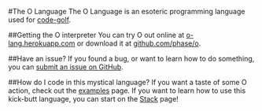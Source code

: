 #The O Language
The O Language is an esoteric programming language used for [code-golf](http://codegolf.stackexchange.com).

##Getting the O interpreter
You can try O out online at [o-lang.herokuapp.com](http://o-lang.herokuapp.com) or download it at [github.com/phase/o](https://github.com/phase/o).

##Have an issue?
If you found a bug, or want to learn how to do something, you can [submit an issue on GitHub](https://github.com/phase/o/issues).

##How do I code in this mystical language?
If you want a taste of some O action, check out the [examples](http://o.readthedocs.org/en/latest/examples/) page. If you want to learn how to use this kick-butt language, you can start on the [Stack](http://o.readthedocs.org/en/latest/spec/stack/) page!
